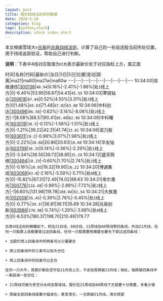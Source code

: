 ```yaml
---
layout: post
title: 股价四线法则实时数据
date: 2020-5-10
categories: blog
tags: [python,stock]
description: stock index alert
---
```



本文根据雪球大v[古泉](https://xueqiu.com/u/7148646888)的[古泉四线法则](https://xueqiu.com/7148646888/130498192)，计算了自己的一些自选股当前所处位置，用于持续追踪验证，帮助自己进行判断。

**说明**：下表中4线对应取值为`红色`表示最新价处于对应指标上方，属正面

时间|名称|代码|最新价|当日|3日|5日|位置|变动|距离|ma21|ma60|ma21w|ma60w
---|---|---|---|---|---|---|---|---
10:34:00|信维通信|[300136](https://xueqiu.com/S/SZ300136)|`48.94`|0.18%|-2.41%|-1.86%|处`1`线上方|0|-6.40%|53.95|56.67|54.43|`45.55`
10:34:03|寒锐钴业|[300618](https://xueqiu.com/S/SZ300618)|`67.84`|0.52%|4.55%|3.31%|处`3`线上方|0|1.48%|`65.63`|71.48|`67.02`|`63.88`
10:34:06|中科创达|[300496](https://xueqiu.com/S/SZ300496)|`86.56`|-0.62%|-3.14%|-8.06%|处`2`线上方|-1|8.08%|88.57|90.41|`85.49`|`62.90`
10:34:09|中科曙光|[603019](https://xueqiu.com/S/SH603019)|`38.5`|-0.13%|-1.58%|-1.51%|处`1`线上方|0|-1.21%|39.22|42.31|41.74|`33.81`
10:34:06|诺力股份|[603611](https://xueqiu.com/S/SH603611)|`19.2`|-0.98%|3.07%|1.98%|处`2`线上方|0|-2.22%|`18.68`|20.86|20.63|`18.60`
10:34:14|华友钴业|[603799](https://xueqiu.com/S/SH603799)|`36.25`|0.14%|-0.36%|-2.29%|处`1`线上方|0|-3.34%|36.50|39.72|38.85|`35.28`
10:34:12|盛天网络|[300494](https://xueqiu.com/S/SZ300494)|`18.23`|-0.60%|1.70%|2.74%|处`2`线上方|0|-0.16%|`18.05`|19.32|19.90|`16.22`
10:34:20|博通集成|[603068](https://xueqiu.com/S/SH603068)|`63.0`|-2.16%|-5.59%|-5.71%|处`0`线上方|0|-15.82%|67.31|72.49|74.02|88.63
10:34:21|帝尔激光|[300776](https://xueqiu.com/S/SZ300776)|`118.48`|-0.99%|-2.89%|-7.72%|处`2`线上方|-1|6.60%|131.98|119.78|`108.04`|`92.54`
10:34:21|大族激光|[002008](https://xueqiu.com/S/SZ002008)|`35.45`|-0.39%|2.76%|-0.45%|处`1`线上方|0|-0.77%|`34.37`|36.81|36.11|35.69
10:34:28|兆易创新|[603986](https://xueqiu.com/S/SH603986)|`178.98`|-0.74%|-1.29%|-3.68%|处`0`线上方|0|-6.53%|180.37|198.70|210.49|179.77

```
古泉4线法则的精髓如下。抓住21日线、60日线、21周线及60周线等四条线，外加21月线，任何一只股票上涨都要穿过这四条线，任何一只股票要想爆雷也要先下穿过这四条线：

+ 当股价爬上四条线中的两条可以少量建仓

+ 爬上四条线中的三条可以加大仓位

+ 爬上四条线中的四条可以全仓

任何一只大牛，其股价都会坚守在21月线上方，不会轻易跌破21月线；相反，每跌破四条线中一条就减一些仓位：

+ 21周线可做为多空分水岭及警戒线，股价在21周线及60周线下方就要十分慎重，多看少做

+ 跌破全部四条线就要大幅减仓，甚至清仓，一旦跌破21月线，清仓观望
```